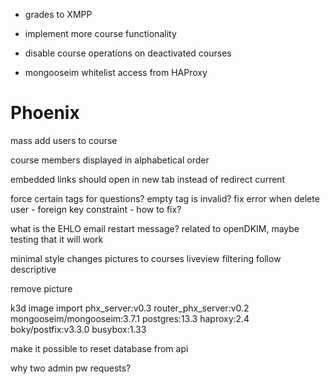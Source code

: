 
- grades to XMPP
- implement more course functionality

- disable course operations on deactivated courses

- mongooseim whitelist access from HAProxy


# Phoenix
mass add users to course

course members displayed in alphabetical order

embedded links should open in new tab instead of redirect current

force certain tags for questions? empty tag is invalid?
fix error when delete user - foreign key constraint - how to fix?

what is the EHLO email restart message? related to openDKIM, maybe testing that it will work

minimal style changes
pictures to courses
liveview filtering
follow descriptive

remove picture

k3d image import phx_server:v0.3 router_phx_server:v0.2 mongooseim/mongooseim:3.7.1 postgres:13.3 haproxy:2.4 boky/postfix:v3.3.0 busybox:1.33

make it possible to reset database from api

why two admin pw requests?
